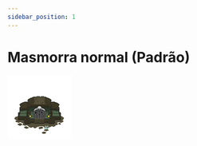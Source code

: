 ```yaml
---
sidebar_position: 1
---
```


# Masmorra normal (Padrão)
![Masmorra](https://raw.githubusercontent.com/Orna-Brasil/Assets/main/Edificios/Dungeon.webp)